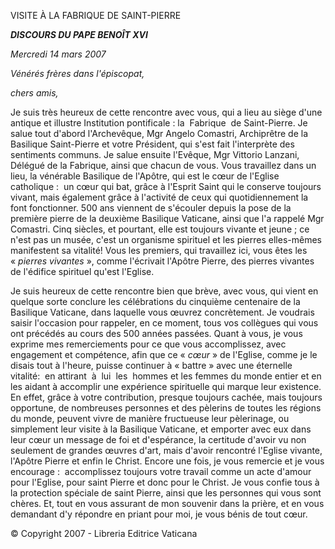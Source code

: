 VISITE À LA FABRIQUE DE SAINT-PIERRE

***DISCOURS DU PAPE BENOÎT XVI***

*Mercredi 14 mars 2007*

*Vénérés frères dans l'épiscopat,*

*chers amis,*

Je suis très heureux de cette rencontre avec vous, qui a lieu au siège d'une antique et illustre Institution pontificale : la  Fabrique  de Saint-Pierre. Je salue tout d'abord l'Archevêque, Mgr Angelo Comastri, Archiprêtre de la Basilique Saint-Pierre et votre Président, qui s'est fait l'interprète des sentiments communs. Je salue ensuite l'Evêque, Mgr Vittorio Lanzani, Délégué de la Fabrique, ainsi que chacun de vous. Vous travaillez dans un lieu, la vénérable Basilique de l'Apôtre, qui est le cœur de l'Eglise catholique :  un cœur qui bat, grâce à l'Esprit Saint qui le conserve toujours vivant, mais également grâce à l'activité de ceux qui quotidiennement la font fonctionner. 500 ans viennent de s'écouler depuis la pose de la première pierre de la deuxième Basilique Vaticane, ainsi que l'a rappelé Mgr Comastri. Cinq siècles, et pourtant, elle est toujours vivante et jeune ; ce n'est pas un musée, c'est un organisme spirituel et les pierres elles-mêmes manifestent sa vitalité! Vous les premiers, qui travaillez ici, vous êtes les « *pierres vivantes* », comme l'écrivait l'Apôtre Pierre, des pierres vivantes de l'édifice spirituel qu'est l'Eglise.

Je suis heureux de cette rencontre bien que brève, avec vous, qui vient en quelque sorte conclure les célébrations du cinquième centenaire de la Basilique Vaticane, dans laquelle vous œuvrez concrètement. Je voudrais saisir l'occasion pour rappeler, en ce moment, tous vos collègues qui vous ont précédés au cours des 500 années passées. Quant à vous, je vous exprime mes remerciements pour ce que vous accomplissez, avec engagement et compétence, afin que ce « *cœur* » de l'Eglise, comme je le disais tout à l'heure, puisse continuer à « battre » avec une éternelle vitalité:  en attirant  à  lui  les  hommes et les femmes du monde entier et en les aidant à accomplir une expérience spirituelle qui marque leur existence. En effet, grâce à votre contribution, presque toujours cachée, mais toujours opportune, de nombreuses personnes et des pèlerins de toutes les régions du monde, peuvent vivre de manière fructueuse leur pèlerinage, ou simplement leur visite à la Basilique Vaticane, et emporter avec eux dans leur cœur un message de foi et d'espérance, la certitude d'avoir vu non seulement de grandes œuvres d'art, mais d'avoir rencontré l'Eglise vivante, l'Apôtre Pierre et enfin le Christ. Encore une fois, je vous remercie et je vous encourage :  accomplissez toujours votre travail comme un acte d'amour pour l'Eglise, pour saint Pierre et donc pour le Christ. Je vous confie tous à la protection spéciale de saint Pierre, ainsi que les personnes qui vous sont chères. Et, tout en vous assurant de mon souvenir dans la prière, et en vous demandant d'y répondre en priant pour moi, je vous bénis de tout cœur.

© Copyright 2007 - Libreria Editrice Vaticana